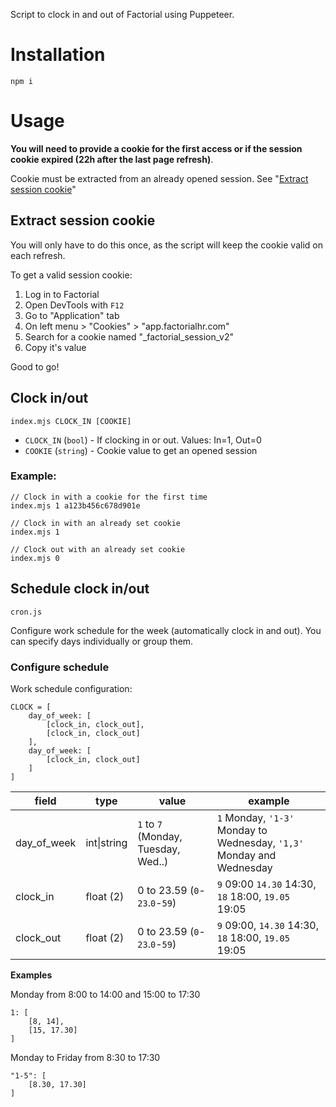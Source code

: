 Script to clock in and out of Factorial using Puppeteer.

# Installation
```
npm i
```

# Usage
**You will need to provide a cookie for the first access or if the session cookie expired (22h after the last page refresh)**.

Cookie must be extracted from an already opened session. See "[Extract session cookie](#extract-session-cookie)"

## Extract session cookie
You will only have to do this once, as the script will keep the cookie valid on each refresh.

To get a valid session cookie:
1. Log in to Factorial
2. Open DevTools with `F12`
3. Go to "Application" tab
4. On left menu > "Cookies" > "app.factorialhr.com"
5. Search for a cookie named "_factorial_session_v2"
6. Copy it's value

Good to go!

## Clock in/out
`index.mjs CLOCK_IN [COOKIE]`

- `CLOCK_IN` (`bool`) - If clocking in or out. Values: In=1, Out=0
- `COOKIE` (`string`) - Cookie value to get an opened session

### Example:
```
// Clock in with a cookie for the first time
index.mjs 1 a123b456c678d901e

// Clock in with an already set cookie
index.mjs 1

// Clock out with an already set cookie
index.mjs 0
```


## Schedule clock in/out
`cron.js`

Configure work schedule for the week (automatically clock in and out).
You can specify days individually or group them.

### Configure schedule

Work schedule configuration:

```
CLOCK = [
    day_of_week: [
        [clock_in, clock_out],
        [clock_in, clock_out]
    ],
    day_of_week: [
        [clock_in, clock_out]
    ]
]
```

| field       | type        | value                              | example                                                               |
|-------------|-------------| ---------------------------------- |-----------------------------------------------------------------------|
| day_of_week | int\|string |`1` to `7` (Monday, Tuesday, Wed..) | `1` Monday, `'1-3'` Monday to Wednesday, `'1,3'` Monday and Wednesday |
| clock_in    | float (2)   | 0 to 23.59 (`0`-`23`.`0`-`59`)     | `9` 09:00 `14.30` 14:30, `18` 18:00, `19.05` 19:05                    |
| clock_out   | float (2)   | 0 to 23.59 (`0`-`23`.`0`-`59`)     | `9` 09:00, `14.30` 14:30, `18` 18:00, `19.05` 19:05                   |

<!--
**day_of_week**

Values: `1 to 7`

> 1=Monday, 2=Tuesday, 3=Wednesday, 4=Thursday, 5=Friday, 6=Saturday, 7=Sunday

Grouping days:

> `'1-4'`: 1 to 4 (Monday, Tuesday, Wednesday and Thrusday)

> `'1,3,5'`: 1, 3 and 5 (Monday, Wednesday and Friday)
-->

**Examples**

Monday from 8:00 to 14:00 and 15:00 to 17:30
```
1: [
    [8, 14],
    [15, 17.30]
]
```

Monday to Friday from 8:30 to 17:30
```
"1-5": [
    [8.30, 17.30]
]
```


